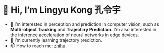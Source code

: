 # 👋 Hi, I’m Lingyu Kong 孔令宇
- 👀 I’m interested in perception and prediction in computer vision, such as **Multi-object Tracking** and **Trajectory Prediction**. I'm also interested in the inference acceleration of neural networks in edge devices.
- 🌱 I’m currently learning trajectory prediction.
- 📫 How to reach me: [zhihu](https://www.zhihu.com/people/po-mai-ji-jing-de)

<!---
LingyvKong/LingyvKong is a ✨ special ✨ repository because its `README.md` (this file) appears on your GitHub profile.
You can click the Preview link to take a look at your changes.
--->
